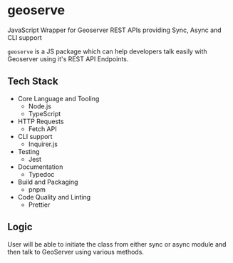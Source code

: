 # geoserve

JavaScript Wrapper for Geoserver REST APIs providing Sync, Async and CLI support

`geoserve` is a JS package which can help developers talk easily with Geoserver using it's REST API Endpoints.

## Tech Stack

- Core Language and Tooling
  - Node.js
  - TypeScript
- HTTP Requests
  - Fetch API
- CLI support
  - Inquirer.js
- Testing
  - Jest
- Documentation
  - Typedoc
- Build and Packaging
  - pnpm
- Code Quality and Linting
  - Prettier

## Logic

User will be able to initiate the class from either sync or async module and then talk to GeoServer using various methods.
